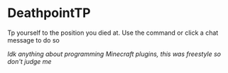# DeathpointTP

Tp yourself to the position you died at. Use the command or click a chat message to do so

*Idk anything about programming Minecraft plugins, this was freestyle so don't judge me*
